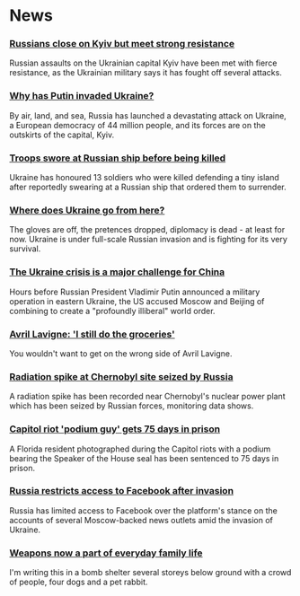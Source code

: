 # News
### [Russians close on Kyiv but meet strong resistance](https://www.bbc.com/news/world-europe-60534959)
Russian assaults on the Ukrainian capital Kyiv have been met with fierce resistance, as the Ukrainian military says it has fought off several attacks. 
### [Why has Putin invaded Ukraine?](https://www.bbc.com/news/world-europe-56720589)
By air, land, and sea, Russia has launched a devastating attack on Ukraine, a European democracy of 44 million people, and its forces are on the outskirts of the capital, Kyiv. 
### [Troops swore at Russian ship before being killed](https://www.bbc.com/news/world-europe-60522454)
Ukraine has honoured 13 soldiers who were killed defending a tiny island after reportedly swearing at a Russian ship that ordered them to surrender.
### [Where does Ukraine go from here?](https://www.bbc.com/news/world-europe-60533425)
The gloves are off, the pretences dropped, diplomacy is dead - at least for now. Ukraine is under full-scale Russian invasion and is fighting for its very survival. 
### [The Ukraine crisis is a major challenge for China](https://www.bbc.com/news/world-asia-china-60492134)
Hours before Russian President Vladimir Putin announced a military operation in eastern Ukraine, the US accused Moscow and Beijing of combining to create a "profoundly illiberal" world order. 
### [Avril Lavigne: 'I still do the groceries'](https://www.bbc.com/news/entertainment-arts-60496710)
You wouldn't want to get on the wrong side of Avril Lavigne.
### [Radiation spike at Chernobyl site seized by Russia](https://www.bbc.com/news/science-environment-60528828)
A radiation spike has been recorded near Chernobyl's nuclear power plant which has been seized by Russian forces, monitoring data shows.
### [Capitol riot 'podium guy' gets 75 days in prison](https://www.bbc.com/news/world-us-canada-60472474)
A Florida resident photographed during the Capitol riots with a podium bearing the Speaker of the House seal has been sentenced to 75 days in prison.
### [Russia restricts access to Facebook after invasion](https://www.bbc.com/news/technology-60533083)
Russia has limited access to Facebook over the platform's stance on the accounts of several Moscow-backed news outlets amid the invasion of Ukraine.
### [Weapons now a part of everyday family life](https://www.bbc.com/news/world-europe-60534641)
I'm writing this in a bomb shelter several storeys below ground with a crowd of people, four dogs and a pet rabbit.
